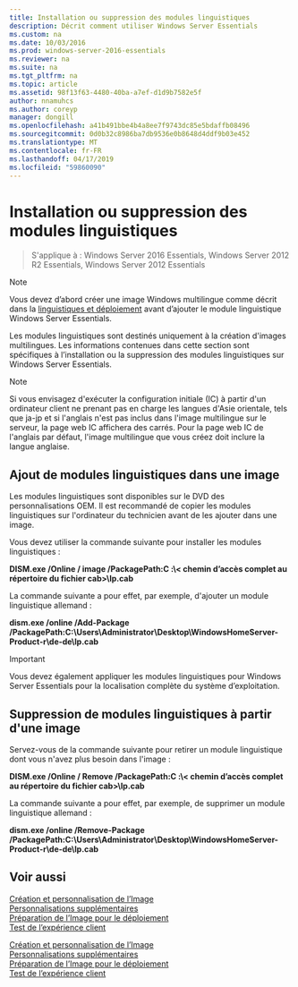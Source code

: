 ```yaml
---
title: Installation ou suppression des modules linguistiques
description: Décrit comment utiliser Windows Server Essentials
ms.custom: na
ms.date: 10/03/2016
ms.prod: windows-server-2016-essentials
ms.reviewer: na
ms.suite: na
ms.tgt_pltfrm: na
ms.topic: article
ms.assetid: 98f13f63-4480-40ba-a7ef-d1d9b7582e5f
author: nnamuhcs
ms.author: coreyp
manager: dongill
ms.openlocfilehash: a41b491bbe4b4a8ee7f9743dc85e5bdaffb08496
ms.sourcegitcommit: 0d0b32c8986ba7db9536e0b8648d4ddf9b03e452
ms.translationtype: MT
ms.contentlocale: fr-FR
ms.lasthandoff: 04/17/2019
ms.locfileid: "59860090"
---
```

# <a name="install-or-remove-language-packs"></a>Installation ou suppression des modules linguistiques

>S'applique à : Windows Server 2016 Essentials, Windows Server 2012 R2 Essentials, Windows Server 2012 Essentials

> [!NOTE]
>  Vous devez d’abord créer une image Windows multilingue comme décrit dans la [linguistiques et déploiement](https://technet.microsoft.com/library/hh824829) avant d’ajouter le module linguistique Windows Server Essentials.  
  
 Les modules linguistiques sont destinés uniquement à la création d'images multilingues. Les informations contenues dans cette section sont spécifiques à l’installation ou la suppression des modules linguistiques sur Windows Server Essentials.  
  
> [!NOTE]
>  Si vous envisagez d'exécuter la configuration initiale (IC) à partir d'un ordinateur client ne prenant pas en charge les langues d'Asie orientale, tels que ja-jp et si l'anglais n'est pas inclus dans l'image multilingue sur le serveur, la page web IC affichera des carrés. Pour la page web IC de l'anglais par défaut, l'image multilingue que vous créez doit inclure la langue anglaise.  
  
## <a name="adding-language-packs-to-an-image"></a>Ajout de modules linguistiques dans une image  
 Les modules linguistiques sont disponibles sur le DVD des personnalisations OEM. Il est recommandé de copier les modules linguistiques sur l'ordinateur du technicien avant de les ajouter dans une image.  
  
 Vous devez utiliser la commande suivante pour installer les modules linguistiques :  
  
 **DISM.exe /Online / image /PackagePath:C :\\< chemin d’accès complet au répertoire du fichier cab\>\lp.cab**  
  
 La commande suivante a pour effet, par exemple, d'ajouter un module linguistique allemand :  
  
 **dism.exe /online /Add-Package /PackagePath:C:\Users\Administrator\Desktop\WindowsHomeServer-Product-r\de-de\lp.cab**  
  
> [!IMPORTANT]
>  Vous devez également appliquer les modules linguistiques pour Windows Server Essentials pour la localisation complète du système d’exploitation.  
  
## <a name="removing-language-packs-from-an-image"></a>Suppression de modules linguistiques à partir d'une image  
 Servez-vous de la commande suivante pour retirer un module linguistique dont vous n'avez plus besoin dans l'image :  
  
 **DISM.exe /Online / Remove /PackagePath:C :\\< chemin d’accès complet au répertoire du fichier cab\>\lp.cab**  
  
 La commande suivante a pour effet, par exemple, de supprimer un module linguistique allemand :  
  
 **dism.exe /online /Remove-Package /PackagePath:C:\Users\Administrator\Desktop\WindowsHomeServer-Product-r\de-de\lp.cab**  
  
## <a name="see-also"></a>Voir aussi  

 [Création et personnalisation de l’Image](Creating-and-Customizing-the-Image.md)   
 [Personnalisations supplémentaires](Additional-Customizations.md)   
 [Préparation de l’Image pour le déploiement](Preparing-the-Image-for-Deployment.md)   
 [Test de l’expérience client](Testing-the-Customer-Experience.md)

 [Création et personnalisation de l’Image](../install/Creating-and-Customizing-the-Image.md)   
 [Personnalisations supplémentaires](../install/Additional-Customizations.md)   
 [Préparation de l’Image pour le déploiement](../install/Preparing-the-Image-for-Deployment.md)   
 [Test de l’expérience client](../install/Testing-the-Customer-Experience.md)

